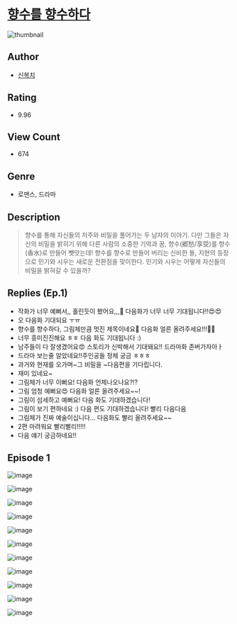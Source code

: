 # [향수를 향수하다](https://comic.naver.com/challenge/list?titleId=810727)
![thumbnail](https://image-comic.pstatic.net/user_contents_data/challenge_comic/2023/05/24/upload_7161344869459309881_480x623.jpeg)

## Author
- [신복치](https://comic.naver.com/artistTitle?id=367039)

## Rating
- 9.96

## View Count
- 674

## Genre
- 로맨스, 드라마

## Description
> 향수를 통해 자신들의 저주와 비밀을 풀어가는 두 남자의 이야기. 다만 그들은 자신의 비밀을 밝히기 위해 다른 사람의 소중한 기억과 꿈, 향수(鄕愁/享受)를 향수(香水)로 만들어 뺏앗는데! 향수를 향수로 만들어 버리는 신비한 돌, 지현의 등장으로 민기와 시우는 새로운 전환점을 맞이한다. 민기와 시우는 어떻게 자신들의 비밀을 밝혀갈 수 있을까?

## Replies (Ep.1)
- 작화가 너무 예뻐서,, 홀린듯이 봤어요,,,🫠 다음화가 너무 너무 기대됩니다!!😍😍
- 오 다음화 기대되요 ㅜㅠ
- 향수를 향수하다, 그림체만큼 멋진 제목이네요🧡 다음화 얼른 올려주세요!!!🙋‍♀️
- 너무 흥미진진해요 ㅎㅎ 다음 화도 기대됩니다 :)
- 남주들이 다 잘생겼어요😍 스토리가 신박해서 기대돼요!! 드라마화 존버가자아ㅏ
- 드라마 보는줄 알았네요!!주인공들 정체 궁금 ㅎㅎㅎ
- 과거와 현재를 오가며~그 비밀을 ~다음편을 기다립니다.
- 재미 있네요~
- 그림체가 너무 이뻐요! 다음화 언제나오나요?!?
- 그림 엄청 예뻐요😍 다음화 얼른 올려주세요~~!
- 그림이 섬세하고 예뻐요! 다음 화도 기대하겠습니다!
- 그림이 보기 편하네요 :) 다음 편도 기대하겠습니다! 빨리 다음다음
- 그림체가 진짜 예술이십니다... 다음화도 빨리 올려주세요~~
- 2편 마려워요 빨리빨리!!!!!
- 다음 얘기 궁금하네요!!

## Episode 1
![image](https://image-comic.pstatic.net/user_contents_data/challenge_comic/2023/05/24/367039/upload_3775758334043632688.jpeg)

![image](https://image-comic.pstatic.net/user_contents_data/challenge_comic/2023/05/24/367039/upload_7233966692545803621.jpeg)

![image](https://image-comic.pstatic.net/user_contents_data/challenge_comic/2023/05/24/367039/upload_7003152830760051505.jpeg)

![image](https://image-comic.pstatic.net/user_contents_data/challenge_comic/2023/05/24/367039/upload_7291663377074054452.jpeg)

![image](https://image-comic.pstatic.net/user_contents_data/challenge_comic/2023/05/24/367039/upload_3918807211394282289.jpeg)

![image](https://image-comic.pstatic.net/user_contents_data/challenge_comic/2023/05/24/367039/upload_4050764888240568163.jpeg)

![image](https://image-comic.pstatic.net/user_contents_data/challenge_comic/2023/05/24/367039/upload_3486693626134736945.jpeg)

![image](https://image-comic.pstatic.net/user_contents_data/challenge_comic/2023/05/24/367039/upload_4049355323665167154.jpeg)

![image](https://image-comic.pstatic.net/user_contents_data/challenge_comic/2023/05/24/367039/upload_3630290957941157936.jpeg)

![image](https://image-comic.pstatic.net/user_contents_data/challenge_comic/2023/05/24/367039/upload_4121409619131523632.jpeg)

![image](https://image-comic.pstatic.net/user_contents_data/challenge_comic/2023/05/24/367039/upload_7219382779746935396.jpeg)
